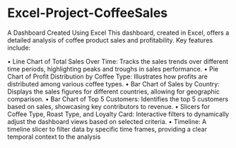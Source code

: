 # Excel-Project-CoffeeSales
A Dashboard Created Using Excel
This dashboard, created in Excel, offers a detailed analysis of coffee product sales and profitability. Key features include:

•	Line Chart of Total Sales Over Time: Tracks the sales trends over different time periods, highlighting peaks and troughs in sales performance.
•	Pie Chart of Profit Distribution by Coffee Type: Illustrates how profits are distributed among various coffee types.
•	Bar Chart of Sales by Country: Displays the sales figures for different countries, allowing for geographic comparison.
•	Bar Chart of Top 5 Customers: Identifies the top 5 customers based on sales, showcasing key contributors to revenue.
•	Slicers for Coffee Type, Roast Type, and Loyalty Card: Interactive filters to dynamically adjust the dashboard views based on selected criteria.
•	Timeline: A timeline slicer to filter data by specific time frames, providing a clear temporal context to the analysis
